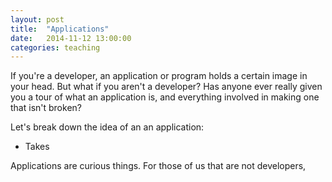 ```yaml
---
layout: post
title:  "Applications"
date:   2014-11-12 13:00:00
categories: teaching
---
```

If you're a developer, an application or program holds a certain image in your head. But 
what if you aren't a developer? Has anyone ever really given you a tour of what an application
is, and everything involved in making one that isn't broken?

Let's break down the idea of an an application:

* Takes 

Applications are curious things. For those of us that are not developers, 